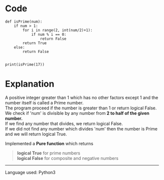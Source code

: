 # Code
```
def isPrime(num):
    if num > 1:
        for i in range(2, int(num/2)+1):
            if num % i == 0:
                return False
        return True
    else:
        return False


print(isPrime(17))
```

# Explanation
A positive integer greater than 1 which has no other factors except 1 and the number itself is called a Prime number.  
The program proceed if the number is greater than 1 or return logical False.  
We check if 'num' is divisible by any number from **2 to half of the given number.**  
If we find any number that divides, we return logical False.  
If we did not find any number which divides 'num' then the number is Prime and we will return logical True.

Implemented a **Pure function** which returns   
> **logical True** for prime numbers   
> **logical False** for composite and negative numbers  

******************************
Language used: Python3
